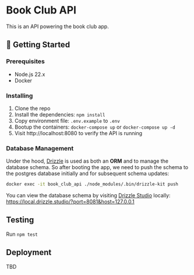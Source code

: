# Book Club API

This is an API powering the book club app.

## 🚀 Getting Started

### Prerequisites

- Node.js 22.x
- Docker

### Installing

1. Clone the repo
2. Install the dependencies: `npm install`
3. Copy environment file: `.env.example` to `.env`
4. Bootup the containers: `docker-compose up` or `docker-compose up -d`
5. Visit http://localhost:8080 to verify the API is running

### Database Management

Under the hood, [Drizzle](https://orm.drizzle.team/docs/overview) is used as both an **ORM** and to manage the database schema. So after booting the app, we need to push the schema to the postgres database initially and for subsequent schema updates:

```bash
docker exec -it book_club_api ./node_modules/.bin/drizzle-kit push
```

You can view the database schema by visiting [Drizzle Studio](https://orm.drizzle.team/docs/drizzle-kit-studio) locally: https://local.drizzle.studio/?port=8081&host=127.0.0.1

## Testing

Run `npm test`

## Deployment

TBD
